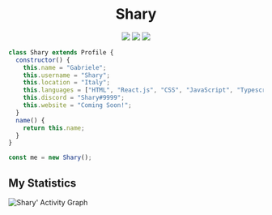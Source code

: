<h1 align="center">
  <b>Shary</b>
</h1>

<p>
<div align="center">
  <img src="https://img.shields.io/badge/-HTML-c58545?style=for-the-badge&logo=html5&logoColor=c58545&labelColor=282828">
  <img src="https://img.shields.io/badge/-JavaScript-d1a01f?style=for-the-badge&logo=JavaScript&logoColor=d1a01f&labelColor=282828">
  <img src="https://img.shields.io/badge/-Python-98b982?style=for-the-badge&logo=python&logoColor=98b982&labelColor=282828">
</div>
</p>

```JavaScript
class Shary extends Profile {
  constructor() {
    this.name = "Gabriele";
    this.username = "Shary";
    this.location = "Italy";
    this.languages = ["HTML", "React.js", "CSS", "JavaScript", "Typescript", "Python", "C", "Go"];
    this.discord = "Shary#9999";
    this.website = "Coming Soon!";
  }
  name() {
    return this.name;
  }
}

const me = new Shary();
```

## My Statistics

![Shary' Activity Graph](https://activity-graph.herokuapp.com/graph?username=Sh4ry&custom)
